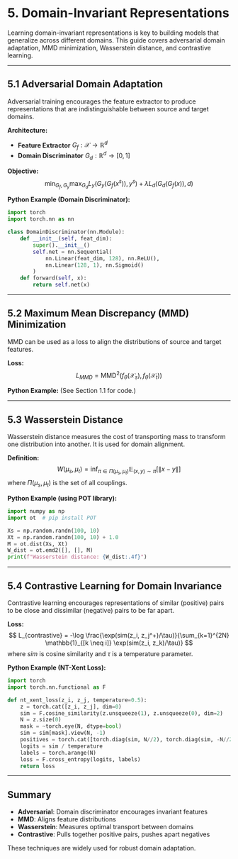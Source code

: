 # 5. Domain-Invariant Representations

Learning domain-invariant representations is key to building models that generalize across different domains. This guide covers adversarial domain adaptation, MMD minimization, Wasserstein distance, and contrastive learning.

---

## 5.1 Adversarial Domain Adaptation

Adversarial training encourages the feature extractor to produce representations that are indistinguishable between source and target domains.

**Architecture:**
- **Feature Extractor** $G_f: \mathcal{X} \rightarrow \mathbb{R}^d$
- **Domain Discriminator** $G_d: \mathbb{R}^d \rightarrow [0, 1]$

**Objective:**
$$
\min_{G_f, G_y} \max_{G_d} L_y(G_y(G_f(x^s)), y^s) + \lambda L_d(G_d(G_f(x)), d)
$$

**Python Example (Domain Discriminator):**
```python
import torch
import torch.nn as nn

class DomainDiscriminator(nn.Module):
    def __init__(self, feat_dim):
        super().__init__()
        self.net = nn.Sequential(
            nn.Linear(feat_dim, 128), nn.ReLU(),
            nn.Linear(128, 1), nn.Sigmoid()
        )
    def forward(self, x):
        return self.net(x)
```

---

## 5.2 Maximum Mean Discrepancy (MMD) Minimization

MMD can be used as a loss to align the distributions of source and target features.

**Loss:**
$$
L_{MMD} = \text{MMD}^2(f_\theta(\mathcal{X}_s), f_\theta(\mathcal{X}_t))
$$

**Python Example:**
(See Section 1.1 for code.)

---

## 5.3 Wasserstein Distance

Wasserstein distance measures the cost of transporting mass to transform one distribution into another. It is used for domain alignment.

**Definition:**
$$
W(\mu_s, \mu_t) = \inf_{\pi \in \Pi(\mu_s, \mu_t)} \mathbb{E}_{(x,y) \sim \pi}[\|x - y\|]
$$
where $\Pi(\mu_s, \mu_t)$ is the set of all couplings.

**Python Example (using POT library):**
```python
import numpy as np
import ot  # pip install POT

Xs = np.random.randn(100, 10)
Xt = np.random.randn(100, 10) + 1.0
M = ot.dist(Xs, Xt)
W_dist = ot.emd2([], [], M)
print(f"Wasserstein distance: {W_dist:.4f}")
```

---

## 5.4 Contrastive Learning for Domain Invariance

Contrastive learning encourages representations of similar (positive) pairs to be close and dissimilar (negative) pairs to be far apart.

**Loss:**
$$
L_{contrastive} = -\log \frac{\exp(sim(z_i, z_j^+)/\tau)}{\sum_{k=1}^{2N} \mathbb{1}_{[k \neq i]} \exp(sim(z_i, z_k)/\tau)}
$$
where $sim$ is cosine similarity and $\tau$ is a temperature parameter.

**Python Example (NT-Xent Loss):**
```python
import torch
import torch.nn.functional as F

def nt_xent_loss(z_i, z_j, temperature=0.5):
    z = torch.cat([z_i, z_j], dim=0)
    sim = F.cosine_similarity(z.unsqueeze(1), z.unsqueeze(0), dim=2)
    N = z.size(0)
    mask = ~torch.eye(N, dtype=bool)
    sim = sim[mask].view(N, -1)
    positives = torch.cat([torch.diag(sim, N//2), torch.diag(sim, -N//2)])
    logits = sim / temperature
    labels = torch.arange(N)
    loss = F.cross_entropy(logits, labels)
    return loss
```

---

## Summary
- **Adversarial**: Domain discriminator encourages invariant features
- **MMD**: Aligns feature distributions
- **Wasserstein**: Measures optimal transport between domains
- **Contrastive**: Pulls together positive pairs, pushes apart negatives

These techniques are widely used for robust domain adaptation. 